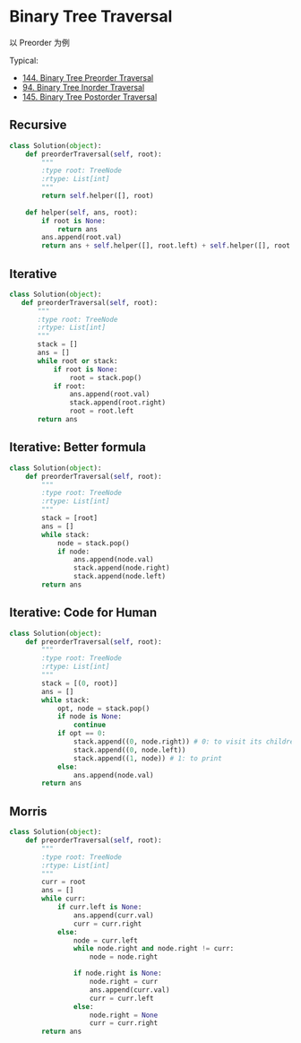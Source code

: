 # Binary Tree Traversal 

以 Preorder 为例

Typical: 

- [144. Binary Tree Preorder Traversal](https://leetcode.com/problems/binary-tree-preorder-traversal/description/)
- [94. Binary Tree Inorder Traversal](https://leetcode.com/problems/binary-tree-inorder-traversal/)
- [145. Binary Tree Postorder Traversal](https://leetcode.com/problems/binary-tree-postorder-traversal/description/)


## Recursive 

```python 
class Solution(object):
    def preorderTraversal(self, root):
        """
        :type root: TreeNode
        :rtype: List[int]
        """
        return self.helper([], root)
    
    def helper(self, ans, root):
        if root is None:
            return ans 
        ans.append(root.val)
        return ans + self.helper([], root.left) + self.helper([], root.right)
```
 
## Iterative
 
 ```python 
 class Solution(object):
    def preorderTraversal(self, root):
        """
        :type root: TreeNode
        :rtype: List[int]
        """
        stack = []
        ans = []
        while root or stack:
            if root is None:
                root = stack.pop()
            if root:
                ans.append(root.val)
                stack.append(root.right)
                root = root.left 
        return ans 
 ```
 
## Iterative: Better formula 
 
``` python 
class Solution(object):
    def preorderTraversal(self, root):
        """
        :type root: TreeNode
        :rtype: List[int]
        """
        stack = [root]
        ans = []
        while stack:
            node = stack.pop()
            if node:
                ans.append(node.val)
                stack.append(node.right)
                stack.append(node.left)
        return ans 
``` 

##  Iterative: Code for Human


```python 
class Solution(object):
    def preorderTraversal(self, root):
        """
        :type root: TreeNode
        :rtype: List[int]
        """
        stack = [(0, root)]
        ans = []
        while stack:
            opt, node = stack.pop()
            if node is None: 
                continue 
            if opt == 0: 
                stack.append((0, node.right)) # 0: to visit its children
                stack.append((0, node.left))
                stack.append((1, node)) # 1: to print 
            else:
                ans.append(node.val)
        return ans
```

## Morris

```python 
class Solution(object):
    def preorderTraversal(self, root):
        """
        :type root: TreeNode
        :rtype: List[int]
        """
        curr = root
        ans = []
        while curr:
            if curr.left is None:
                ans.append(curr.val)
                curr = curr.right
            else:
                node = curr.left
                while node.right and node.right != curr:
                    node = node.right

                if node.right is None:
                    node.right = curr
                    ans.append(curr.val)
                    curr = curr.left
                else:
                    node.right = None
                    curr = curr.right
        return ans
```